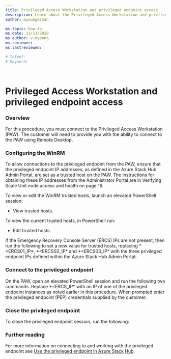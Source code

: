 ```yaml
---
title: Privileged Access Workstation and privileged endpoint access
description: Learn about the Privileged Access Workstation and privileged endpoint access
author: myoungerman

ms.topic: how-to
ms.date: 11/13/2020
ms.author: v-myoung
ms.reviewer: 
ms.lastreviewed: 

# Intent: 
# Keyword: 

---
```


# Privileged Access Workstation and privileged endpoint access

### Overview

For this procedure, you must connect to the Privileged Access
Workstation (PAW). The customer will need to provide you with the
ability to connect to the PAW using Remote Desktop.

### Configuring the WinRM

To allow connections to the privileged endpoint from the PAW, ensure
that the privileged endpoint IP addresses, as defined in the Azure
Stack Hub Admin Portal, are set as a trusted host on the PAW. The
instructions for obtaining these IP addresses from the Administrator
Portal are in Verifying Scale Unit node access and
health on page 16.

To view or edit the WinRM trusted hosts, launch an elevated PowerShell
session:

-   View trusted hosts.

To view the current trusted hosts, in PowerShell run:

-   Edit trusted hosts.

If the Emergency Recovery Console Server (ERCS) IPs are not present,
then run the following to set a new value for trusted hosts, replacing
*\<ERCS01_IP\*, *\<ERCS02_IP\* and *\<ERCS03_IP\* with the three
privileged endpoint IPs defined within the Azure Stack Hub Admin
Portal:

### Connect to the privileged endpoint

On the PAW, open an elevated PowerShell session and run the following
two commands. Replace *\<ERCS_IP\* with an IP of one of the
privileged endpoint instances as noted earlier in this procedure. When
prompted enter the privileged endpoint (PEP) credentials supplied by
the customer.

### Close the privileged endpoint

To close the privileged endpoint session, run the following:

### Further reading

For more information on connecting to and working with the privileged
endpoint see [Use the privileged endpoint in Azure
Stack](https://docs.microsoft.com/azure-stack/operator/azure-stack-privileged-endpoint)
[Hub](https://docs.microsoft.com/azure-stack/operator/azure-stack-privileged-endpoint).
